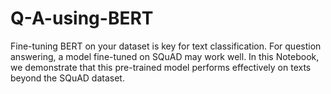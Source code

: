 # Q-A-using-BERT
Fine-tuning BERT on your dataset is key for text classification. For question answering, a model fine-tuned on SQuAD may work well. In this Notebook, we demonstrate that this pre-trained model performs effectively on texts beyond the SQuAD dataset.
